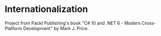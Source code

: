 # Internationalization

Project from Packt Publishing's book "C# 10 and .NET 6 - Modern Cross-Platform Development" by Mark J. Price.
